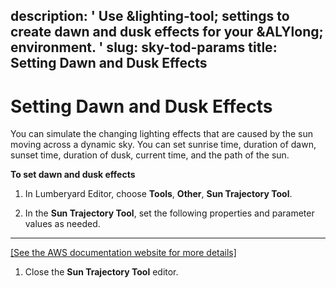 description: ' Use &lighting-tool; settings to create dawn and dusk effects for your
  &ALYlong; environment. '
slug: sky-tod-params
title: Setting Dawn and Dusk Effects
---
# Setting Dawn and Dusk Effects<a name="sky-tod-params"></a>

You can simulate the changing lighting effects that are caused by the sun moving across a dynamic sky\. You can set sunrise time, duration of dawn, sunset time, duration of dusk, current time, and the path of the sun\.

**To set dawn and dusk effects**

1. In Lumberyard Editor, choose **Tools**, **Other**, **Sun Trajectory Tool**\.

1. In the **Sun Trajectory Tool**, set the following properties and parameter values as needed\.  
****    
[\[See the AWS documentation website for more details\]](http://docs.aws.amazon.com/lumberyard/latest/userguide/sky-tod-params.html)

1. Close the **Sun Trajectory Tool** editor\.